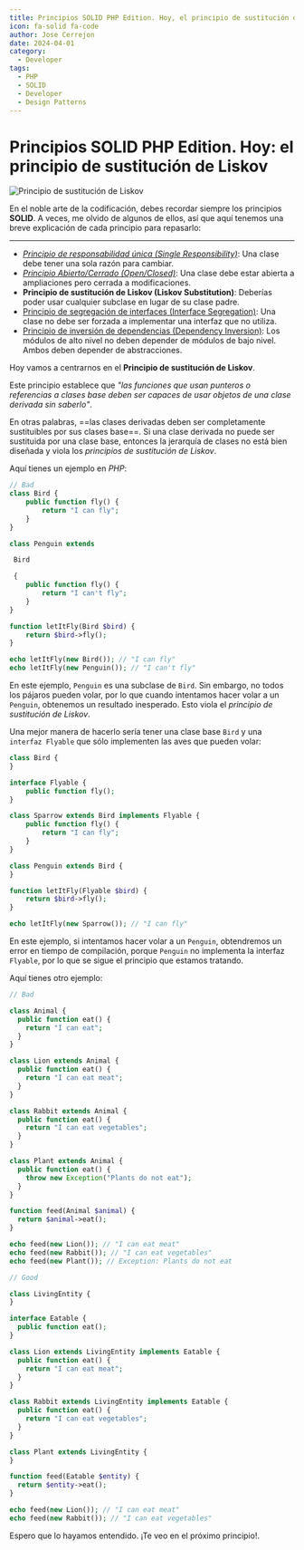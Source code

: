 ```yaml
---
title: Principios SOLID PHP Edition. Hoy, el principio de sustitución de Liskov
icon: fa-solid fa-code
author: Jose Cerrejon
date: 2024-04-01
category:
  - Developer
tags:
  - PHP
  - SOLID
  - Developer
  - Design Patterns
---
```

# Principios SOLID PHP Edition. Hoy: el principio de sustitución de Liskov

![Principio de sustitución de Liskov](/images/2024/04/liskov.jpg "Principio de sustitución de Liskov. Generado con AI.")

En el noble arte de la codificación, debes recordar siempre los principios **SOLID**. A veces, me olvido de algunos de ellos, así que aquí tenemos una breve explicación de cada principio para repasarlo:

- - -

* _[Principio de responsabilidad única (Single Responsibility)](https://misapuntesde.com/es/2024/03/solid_principles_php_edition_single_responsibility_principle.html)_: Una clase debe tener una sola razón para cambiar.
* _[Principio Abierto/Cerrado (Open/Closed)](https://misapuntesde.com/es/2024/03/solid_principles_php_edition_open_closed_principle.html)_: Una clase debe estar abierta a ampliaciones pero cerrada a modificaciones.
* **Principio de sustitución de Liskov (Liskov Substitution)**: Deberías poder usar cualquier subclase en lugar de su clase padre.
* [Principio de segregación de interfaces (Interface Segregation)](https://misapuntesde.com/es/2024/04/solid_principles_php_edition_interface_segregation_principle.html): Una clase no debe ser forzada a implementar una interfaz que no utiliza.
* [Principio de inversión de dependencias (Dependency Inversion)](https://misapuntesde.com/es/2024/04/solid_principles_php_edition_dependency_inversion_principle.html): Los módulos de alto nivel no deben depender de módulos de bajo nivel. Ambos deben depender de abstracciones.

Hoy vamos a centrarnos en el **Principio de sustitución de Liskov**.

Este principio establece que _"las funciones que usan punteros o referencias a clases base deben ser capaces de usar objetos de una clase derivada sin saberlo"_.

En otras palabras, ==las clases derivadas deben ser completamente sustituibles por sus clases base==. Si una clase derivada no puede ser sustituida por una clase base, entonces la jerarquía de clases no está bien diseñada y viola los _principios de sustitución de Liskov_.

Aquí tienes un ejemplo en _PHP_:

```php
// Bad
class Bird {
    public function fly() {
        return "I can fly";
    }
}

class Penguin extends

 Bird

 {
    public function fly() {
        return "I can't fly";
    }
}

function letItFly(Bird $bird) {
    return $bird->fly();
}

echo letItFly(new Bird()); // "I can fly"
echo letItFly(new Penguin()); // "I can't fly"
```

En este ejemplo, `Penguin` es una subclase de `Bird`. Sin embargo, no todos los pájaros pueden volar, por lo que cuando intentamos hacer volar a un `Penguin`, obtenemos un resultado inesperado. Esto viola el _principio de sustitución de Liskov_.

Una mejor manera de hacerlo sería tener una clase base `Bird` y una `interfaz Flyable` que sólo implementen las aves que pueden volar:

```php
class Bird {
}

interface Flyable {
    public function fly();
}

class Sparrow extends Bird implements Flyable {
    public function fly() {
        return "I can fly";
    }
}

class Penguin extends Bird {
}

function letItFly(Flyable $bird) {
    return $bird->fly();
}

echo letItFly(new Sparrow()); // "I can fly"
```

En este ejemplo, si intentamos hacer volar a un `Penguin`, obtendremos un error en tiempo de compilación, porque `Penguin` no implementa la interfaz `Flyable`, por lo que se sigue el principio que estamos tratando.

Aquí tienes otro ejemplo:

```php
// Bad

class Animal {
  public function eat() {
    return "I can eat";
  }
}

class Lion extends Animal {
  public function eat() {
    return "I can eat meat";
  }
}

class Rabbit extends Animal {
  public function eat() {
    return "I can eat vegetables";
  }
}

class Plant extends Animal {
  public function eat() {
    throw new Exception("Plants do not eat");
  }
}

function feed(Animal $animal) {
  return $animal->eat();
}

echo feed(new Lion()); // "I can eat meat"
echo feed(new Rabbit()); // "I can eat vegetables"
echo feed(new Plant()); // Exception: Plants do not eat

// Good

class LivingEntity {
}

interface Eatable {
  public function eat();
}

class Lion extends LivingEntity implements Eatable {
  public function eat() {
    return "I can eat meat";
  }
}

class Rabbit extends LivingEntity implements Eatable {
  public function eat() {
    return "I can eat vegetables";
  }
}

class Plant extends LivingEntity {
}

function feed(Eatable $entity) {
  return $entity->eat();
}

echo feed(new Lion()); // "I can eat meat"
echo feed(new Rabbit()); // "I can eat vegetables"
```

Espero que lo hayamos entendido. ¡Te veo en el próximo principio!.